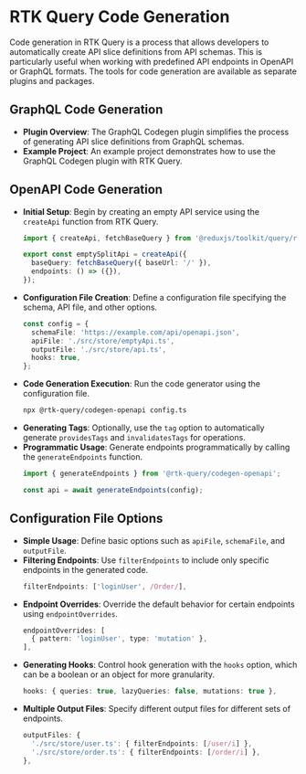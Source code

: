 # RTK Query Code Generation

Code generation in RTK Query is a process that allows developers to automatically create API slice definitions from API schemas. This is particularly useful when working with predefined API endpoints in OpenAPI or GraphQL formats. The tools for code generation are available as separate plugins and packages.

## GraphQL Code Generation
- **Plugin Overview**: The GraphQL Codegen plugin simplifies the process of generating API slice definitions from GraphQL schemas.
- **Example Project**: An example project demonstrates how to use the GraphQL Codegen plugin with RTK Query.

## OpenAPI Code Generation
- **Initial Setup**: Begin by creating an empty API service using the `createApi` function from RTK Query.
  ```typescript
  import { createApi, fetchBaseQuery } from '@reduxjs/toolkit/query/react';

  export const emptySplitApi = createApi({
    baseQuery: fetchBaseQuery({ baseUrl: '/' }),
    endpoints: () => ({}),
  });
  ```
- **Configuration File Creation**: Define a configuration file specifying the schema, API file, and other options.
  ```typescript
  const config = {
    schemaFile: 'https://example.com/api/openapi.json',
    apiFile: './src/store/emptyApi.ts',
    outputFile: './src/store/api.ts',
    hooks: true,
  };
  ```
- **Code Generation Execution**: Run the code generator using the configuration file.
  ```bash
  npx @rtk-query/codegen-openapi config.ts
  ```
- **Generating Tags**: Optionally, use the `tag` option to automatically generate `providesTags` and `invalidatesTags` for operations.
- **Programmatic Usage**: Generate endpoints programmatically by calling the `generateEndpoints` function.
  ```typescript
  import { generateEndpoints } from '@rtk-query/codegen-openapi';

  const api = await generateEndpoints(config);
  ```

## Configuration File Options
- **Simple Usage**: Define basic options such as `apiFile`, `schemaFile`, and `outputFile`.
- **Filtering Endpoints**: Use `filterEndpoints` to include only specific endpoints in the generated code.
  ```typescript
  filterEndpoints: ['loginUser', /Order/],
  ```
- **Endpoint Overrides**: Override the default behavior for certain endpoints using `endpointOverrides`.
  ```typescript
  endpointOverrides: [
    { pattern: 'loginUser', type: 'mutation' },
  ],
  ```
- **Generating Hooks**: Control hook generation with the `hooks` option, which can be a boolean or an object for more granularity.
  ```typescript
  hooks: { queries: true, lazyQueries: false, mutations: true },
  ```
- **Multiple Output Files**: Specify different output files for different sets of endpoints.
  ```typescript
  outputFiles: {
    './src/store/user.ts': { filterEndpoints: [/user/i] },
    './src/store/order.ts': { filterEndpoints: [/order/i] },
  },
  ```

